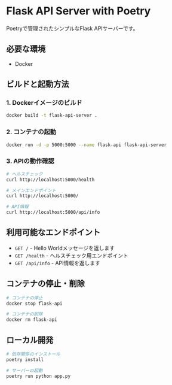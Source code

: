 # Flask API Server with Poetry

Poetryで管理されたシンプルなFlask APIサーバーです。

## 必要な環境

- Docker

## ビルドと起動方法

### 1. Dockerイメージのビルド

```bash
docker build -t flask-api-server .
```

### 2. コンテナの起動

```bash
docker run -d -p 5000:5000 --name flask-api flask-api-server
```

### 3. APIの動作確認

```bash
# ヘルスチェック
curl http://localhost:5000/health

# メインエンドポイント
curl http://localhost:5000/

# API情報
curl http://localhost:5000/api/info
```

## 利用可能なエンドポイント

- `GET /` - Hello Worldメッセージを返します
- `GET /health` - ヘルスチェック用エンドポイント
- `GET /api/info` - API情報を返します

## コンテナの停止・削除

```bash
# コンテナの停止
docker stop flask-api

# コンテナの削除
docker rm flask-api
```

## ローカル開発

```bash
# 依存関係のインストール
poetry install

# サーバーの起動
poetry run python app.py
```
